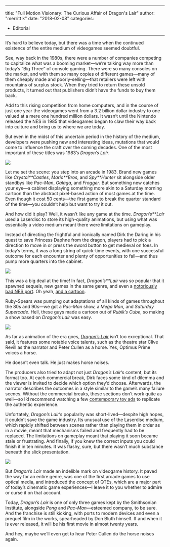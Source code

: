 
---
title: "Full Motion Visionary: The Curious Affair of Dragon's Lair"
author: "merritt k"
date: "2018-02-08"
categories:
- Editorial
---

It&#8217;s hard to believe today, but there was a time when the continued existence of the entire medium of videogames seemed doubtful.

See, way back in the 1980s, there were a number of companies competing to capitalize what was a booming market—we&#8217;re talking way more than today&#8217;s &#8220;Big Three&#8221; of console gaming. There were so many consoles on the market, and with them so many copies of different games—many of them cheaply made and poorly-selling—that retailers were left with mountains of surplus stock. When they tried to return these unsold products, it turned out that publishers didn&#8217;t have the funds to buy them back.

Add to this rising competition from home computers, and in the course of just one year the videogames went from a 3.2 billion dollar industry to one valued at a mere one hundred million dollars. It wasn&#8217;t until the Nintendo released the NES in 1985 that videogames began to claw their way back into culture and bring us to where we are today.

But even in the midst of this uncertain period in the history of the medium, developers were pushing new and interesting ideas, mutations that would come to influence the craft over the coming decades. One of the most important of these titles was 1983&#8217;s *Dragon&#8217;s Lair*.

![](https://i0.wp.com/vrvblog.co/wp-content/uploads/2018/07/Screen-Shot-2018-07-31-at-11.12.40-AM.png?resize=1080%2C800&#038;ssl=1)

Let me set the scene: you step into an arcade in 1983. Brand new games like *Crystal**Castles*, *Mario**Bros*, and *Spy**Hunter* sit alongside older standbys like *Pac-Man*, *Galaga*, and *Frogger*. But something new catches your eye—a cabinet displaying something more akin to a Saturday morning cartoon than the abstract pixel-based action of most games at the time. Even though it cost 50 cents—the first game to break the quarter standard of the time—you couldn&#8217;t help but want to try it out.

And how did it play? Well, it wasn&#8217;t like any game at the time. *Dragon&#8217;s**Lair* used a Laserdisc to store its high-quality animations, but using what was essentially a video medium meant there were limitations on gameplay.

Instead of directing the frightful and ironically named Dirk the Daring in his quest to save Princess Daphne from the dragon, players had to pick a direction to move in or press the sword button to get medieval on foes. In today&#8217;s terms, it was a long string of quick-time events, with one successful outcome for each encounter and plenty of opportunities to fail—and thus pump more quarters into the cabinet.

![](https://i0.wp.com/vrvblog.co/wp-content/uploads/2018/07/Screen-Shot-2018-07-31-at-11.04.49-AM.png?resize=1080%2C800&#038;ssl=1)

This was a big deal at the time! In fact, *Dragon&#8217;s**Lair* was so popular that it spawned sequels, new games in the same genre, and even a [notoriously bad NES port](https://www.youtube.com/watch?v=00xIvTOLrYA). Oh yeah, [and a cartoon](https://vrv.co/series/G6DKQ07KR/Dragons-Lair).

Ruby-Spears was pumping out adaptations of all kinds of games throughout the 80s and 90s—we got a *Pac-Man* show, a *Mega Man*, and *Saturday Supercade*. Hell, these guys made a cartoon out of *Rubik&#8217;s Cube*, so making a show based on *Dragon&#8217;s Lair* was easy.

![](https://i1.wp.com/vrvblog.co/wp-content/uploads/2018/07/Screen-Shot-2018-07-31-at-10.03.53-AM.png?resize=1080%2C800&#038;ssl=1)

As far as animation of the era goes, [*Dragon&#8217;s Lair*](https://vrv.co/series/G6DKQ07KR/Dragons-Lair) isn&#8217;t too exceptional. That said, it features some notable voice talents, such as the theatre star Clive Revill as the narrator and Peter Cullen as a horse. Yes, Optimus Prime voices a horse.

He doesn&#8217;t even talk. He just makes horse noises.

The producers also tried to adapt not just *Dragon&#8217;s Lair*&#8216;s content, but its format too. At each commercial break, Dirk faces some kind of dilemma and the viewer is invited to decide which option they&#8217;d choose. Afterwards, the narrator describes the outcomes in a style similar to the game&#8217;s many failure scenes. Without the commercial breaks, these sections don&#8217;t work quite as well—so I&#8217;d recommend watching a few [contemporary toy ads](https://www.youtube.com/watch?v=IBSkSEi0hog) to replicate the authentic experience.

Unfortately, *Dragon&#8217;s Lair*&#8216;s popularity was short-lived—despite high hopes, it couldn&#8217;t save the game industry. Its unusual use of the Laserdisc medium, which rapidly shifted between scenes rather than playing them in order as in a movie, meant that mechanisms failed and frequently had to be replaced. The limitations on gameplay meant that playing it soon became stale or frustrating. And finally, if you knew the correct inputs you could finish it in ten minutes. It was flashy, sure, but there wasn&#8217;t much substance beneath the slick presentation.

![](https://i0.wp.com/vrvblog.co/wp-content/uploads/2018/07/Screen-Shot-2018-07-31-at-11.17.13-AM.png?resize=1080%2C800&#038;ssl=1)

But *Dragon&#8217;s Lair* made an indelible mark on videogame history. It paved the way for an entire genre, was one of the first arcade games to use optical media, and introduced the concept of QTEs, which are a major part of today&#8217;s cinematic game experiences—I leave it to you whether to admire or curse it on that account.

Today, *Dragon&#8217;s Lair* is one of only three games kept by the Smithsonian Institute, alongside *Pong* and *Pac-Man*—esteemed company, to be sure. And the franchise is still kicking, with ports to modern devices and even a prequel film in the works, spearheaded by Don Bluth himself. If and when it is ever released, it will be his first movie in almost twenty years.

And hey, maybe we&#8217;ll even get to hear Peter Cullen do the horse noises again.
